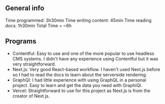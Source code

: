 ## General info

Time programmed: 3h30min
Time writing content: 45min
Time reading docs: 1h30min
Total Time = ~6h

## Programs

- Contentful: Easy to use and one of the more popular to use headless CMS systems. I didn't have any experience using Contentful but it was very straightforward.
- Next.js: Very good React-based workflow. I haven't used Next.js before so I had to read the docs to learn about the serverside rendering.
- GraphQl: I had little experience with using GraphQL in a personal project. Easy to learn and get the data you need with GraphiQl.
- Vercel: Straightforward to use for this project as Next.js is from the creator of Next.js.
